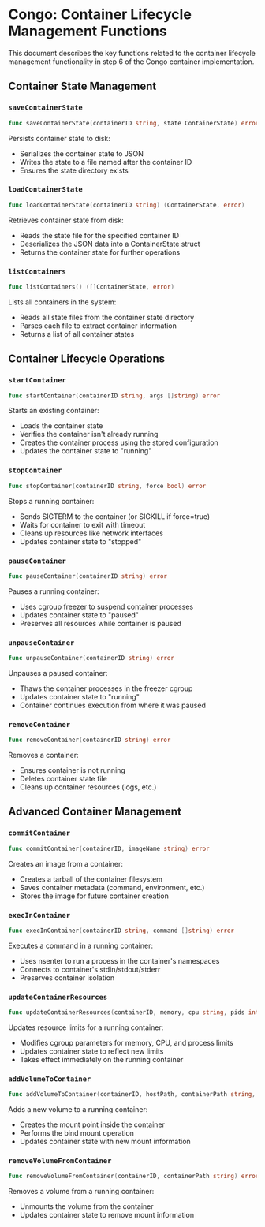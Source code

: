 # Congo: Container Lifecycle Management Functions

This document describes the key functions related to the container lifecycle management functionality in step 6 of the Congo container implementation.

## Container State Management

### `saveContainerState`

```go
func saveContainerState(containerID string, state ContainerState) error
```

Persists container state to disk:
- Serializes the container state to JSON
- Writes the state to a file named after the container ID
- Ensures the state directory exists

### `loadContainerState`

```go
func loadContainerState(containerID string) (ContainerState, error)
```

Retrieves container state from disk:
- Reads the state file for the specified container ID
- Deserializes the JSON data into a ContainerState struct
- Returns the container state for further operations

### `listContainers`

```go
func listContainers() ([]ContainerState, error)
```

Lists all containers in the system:
- Reads all state files from the container state directory
- Parses each file to extract container information
- Returns a list of all container states

## Container Lifecycle Operations

### `startContainer`

```go
func startContainer(containerID string, args []string) error
```

Starts an existing container:
- Loads the container state
- Verifies the container isn't already running
- Creates the container process using the stored configuration
- Updates the container state to "running"

### `stopContainer`

```go
func stopContainer(containerID string, force bool) error
```

Stops a running container:
- Sends SIGTERM to the container (or SIGKILL if force=true)
- Waits for container to exit with timeout
- Cleans up resources like network interfaces
- Updates container state to "stopped"

### `pauseContainer`

```go
func pauseContainer(containerID string) error
```

Pauses a running container:
- Uses cgroup freezer to suspend container processes
- Updates container state to "paused"
- Preserves all resources while container is paused

### `unpauseContainer`

```go
func unpauseContainer(containerID string) error
```

Unpauses a paused container:
- Thaws the container processes in the freezer cgroup
- Updates container state to "running"
- Container continues execution from where it was paused

### `removeContainer`

```go
func removeContainer(containerID string) error
```

Removes a container:
- Ensures container is not running
- Deletes container state file
- Cleans up container resources (logs, etc.)

## Advanced Container Management

### `commitContainer`

```go
func commitContainer(containerID, imageName string) error
```

Creates an image from a container:
- Creates a tarball of the container filesystem
- Saves container metadata (command, environment, etc.)
- Stores the image for future container creation

### `execInContainer`

```go
func execInContainer(containerID string, command []string) error
```

Executes a command in a running container:
- Uses nsenter to run a process in the container's namespaces
- Connects to container's stdin/stdout/stderr
- Preserves container isolation

### `updateContainerResources`

```go
func updateContainerResources(containerID, memory, cpu string, pids int) error
```

Updates resource limits for a running container:
- Modifies cgroup parameters for memory, CPU, and process limits
- Updates container state to reflect new limits
- Takes effect immediately on the running container

### `addVolumeToContainer`

```go
func addVolumeToContainer(containerID, hostPath, containerPath string, readOnly bool) error
```

Adds a new volume to a running container:
- Creates the mount point inside the container
- Performs the bind mount operation
- Updates container state with new mount information

### `removeVolumeFromContainer`

```go
func removeVolumeFromContainer(containerID, containerPath string) error
```

Removes a volume from a running container:
- Unmounts the volume from the container
- Updates container state to remove mount information
